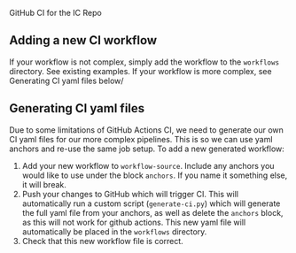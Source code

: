 GitHub CI for the IC Repo

## Adding a new CI workflow
If your workflow is not complex, simply add the workflow to the `workflows` directory. See existing examples. If your workflow is more complex, see Generating CI yaml files below/

## Generating CI yaml files
Due to some limitations of GitHub Actions CI, we need to generate our own CI yaml files for our more complex pipelines. This is so we can use yaml anchors and re-use the same job setup. To add a new generated workflow:

1. Add your new workflow to `workflow-source`. Include any anchors you would like to use under the block `anchors`. If you name it something else, it will break.
1. Push your changes to GitHub which will trigger CI. This will automatically run a custom script (`generate-ci.py`) which will generate the full yaml file from your anchors, as well as delete the `anchors` block, as this will not work for github actions. This new yaml file will automatically be placed in the `workflows` directory.
1. Check that this new workflow file is correct.

